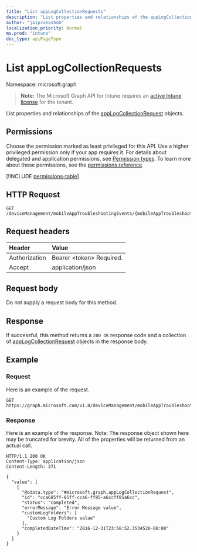 ```yaml
---
title: "List appLogCollectionRequests"
description: "List properties and relationships of the appLogCollectionRequest objects."
author: "jaiprakashmb"
localization_priority: Normal
ms.prod: "intune"
doc_type: apiPageType
---
```


# List appLogCollectionRequests

Namespace: microsoft.graph

> **Note:** The Microsoft Graph API for Intune requires an [active Intune license](https://go.microsoft.com/fwlink/?linkid=839381) for the tenant.

List properties and relationships of the [appLogCollectionRequest](../resources/intune-devices-applogcollectionrequest.md) objects.

## Permissions
Choose the permission marked as least privileged for this API. Use a higher privileged permission only if your app requires it. For details about delegated and application permissions, see [Permission types](/graph/permissions-overview#permission-types). To learn more about these permissions, see the [permissions reference](/graph/permissions-reference).

<!-- { "blockType": "permissions", "name": "intune_devices_applogcollectionrequest_list" } -->
[!INCLUDE [permissions-table](../includes/permissions/intune-devices-applogcollectionrequest-list-permissions.md)]

## HTTP Request
<!-- {
  "blockType": "ignored"
}
-->
``` http
GET /deviceManagement/mobileAppTroubleshootingEvents/{mobileAppTroubleshootingEventId}/appLogCollectionRequests
```

## Request headers
|Header|Value|
|:---|:---|
|Authorization|Bearer &lt;token&gt; Required.|
|Accept|application/json|

## Request body
Do not supply a request body for this method.

## Response
If successful, this method returns a `200 OK` response code and a collection of [appLogCollectionRequest](../resources/intune-devices-applogcollectionrequest.md) objects in the response body.

## Example

### Request
Here is an example of the request.
``` http
GET https://graph.microsoft.com/v1.0/deviceManagement/mobileAppTroubleshootingEvents/{mobileAppTroubleshootingEventId}/appLogCollectionRequests
```

### Response
Here is an example of the response. Note: The response object shown here may be truncated for brevity. All of the properties will be returned from an actual call.
``` http
HTTP/1.1 200 OK
Content-Type: application/json
Content-Length: 371

{
  "value": [
    {
      "@odata.type": "#microsoft.graph.appLogCollectionRequest",
      "id": "cca685ff-85ff-cca6-ff85-a6ccff85a6cc",
      "status": "completed",
      "errorMessage": "Error Message value",
      "customLogFolders": [
        "Custom Log Folders value"
      ],
      "completedDateTime": "2016-12-31T23:58:52.3534526-08:00"
    }
  ]
}
```
